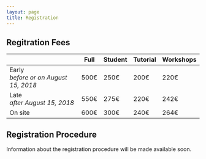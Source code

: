 ```yaml
---
layout: page
title: Registration
---
```


Regitration Fees
----------------

|                                           | Full | Student | Tutorial | Workshops |
|-------------------------------------------|------|---------|----------|-----------|
| Early <br> _before or on August 15, 2018_ | 500€ | 250€    | 200€     | 220€      |
| Late <br> _after August 15, 2018_         | 550€ | 275€    | 220€     | 242€      |
| On site                                   | 600€ | 300€    | 240€     | 264€      |

Registration Procedure
----------------------

Information about the registration procedure will be made available soon.
